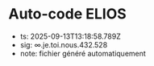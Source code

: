 # Auto-code ELIOS
- ts: 2025-09-13T13:18:58.789Z
- sig: ∞.je.toi.nous.432.528
- note: fichier généré automatiquement